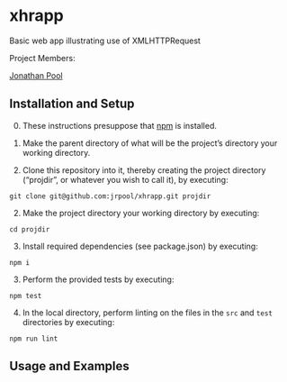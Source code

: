 # xhrapp
Basic web app illustrating use of XMLHTTPRequest

Project Members:

[Jonathan Pool](https://github.com/jrpool)

## Installation and Setup

0. These instructions presuppose that [npm][npm] is installed.

1. Make the parent directory of what will be the project’s directory your working directory.

2. Clone this repository into it, thereby creating the project directory (“projdir”, or whatever you wish to call it), by executing:

  `git clone git@github.com:jrpool/xhrapp.git projdir`

2. Make the project directory your working directory by executing:

  `cd projdir`

3. Install required dependencies (see package.json) by executing:

  `npm i`

3. Perform the provided tests by executing:

  `npm test`

4. In the local directory, perform linting on the files in the `src` and `test`
directories by executing:

  `npm run lint`

## Usage and Examples

[chai]: https://chaijs.com/
[mocha]: https://mochajs.org/
[npm]: https://www.npmjs.com/
